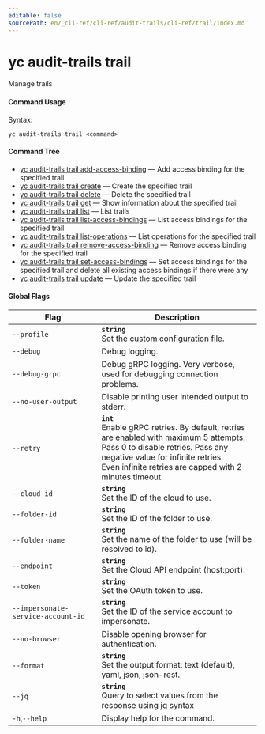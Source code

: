 ```yaml
---
editable: false
sourcePath: en/_cli-ref/cli-ref/audit-trails/cli-ref/trail/index.md
---
```


# yc audit-trails trail

Manage trails

#### Command Usage

Syntax: 

`yc audit-trails trail <command>`

#### Command Tree

- [yc audit-trails trail add-access-binding](add-access-binding.md) — Add access binding for the specified trail
- [yc audit-trails trail create](create.md) — Create the specified trail
- [yc audit-trails trail delete](delete.md) — Delete the specified trail
- [yc audit-trails trail get](get.md) — Show information about the specified trail
- [yc audit-trails trail list](list.md) — List trails
- [yc audit-trails trail list-access-bindings](list-access-bindings.md) — List access bindings for the specified trail
- [yc audit-trails trail list-operations](list-operations.md) — List operations for the specified trail
- [yc audit-trails trail remove-access-binding](remove-access-binding.md) — Remove access binding for the specified trail
- [yc audit-trails trail set-access-bindings](set-access-bindings.md) — Set access bindings for the specified trail and delete all existing access bindings if there were any
- [yc audit-trails trail update](update.md) — Update the specified trail

#### Global Flags

| Flag | Description |
|----|----|
|`--profile`|<b>`string`</b><br/>Set the custom configuration file.|
|`--debug`|Debug logging.|
|`--debug-grpc`|Debug gRPC logging. Very verbose, used for debugging connection problems.|
|`--no-user-output`|Disable printing user intended output to stderr.|
|`--retry`|<b>`int`</b><br/>Enable gRPC retries. By default, retries are enabled with maximum 5 attempts.<br/>Pass 0 to disable retries. Pass any negative value for infinite retries.<br/>Even infinite retries are capped with 2 minutes timeout.|
|`--cloud-id`|<b>`string`</b><br/>Set the ID of the cloud to use.|
|`--folder-id`|<b>`string`</b><br/>Set the ID of the folder to use.|
|`--folder-name`|<b>`string`</b><br/>Set the name of the folder to use (will be resolved to id).|
|`--endpoint`|<b>`string`</b><br/>Set the Cloud API endpoint (host:port).|
|`--token`|<b>`string`</b><br/>Set the OAuth token to use.|
|`--impersonate-service-account-id`|<b>`string`</b><br/>Set the ID of the service account to impersonate.|
|`--no-browser`|Disable opening browser for authentication.|
|`--format`|<b>`string`</b><br/>Set the output format: text (default), yaml, json, json-rest.|
|`--jq`|<b>`string`</b><br/>Query to select values from the response using jq syntax|
|`-h`,`--help`|Display help for the command.|
